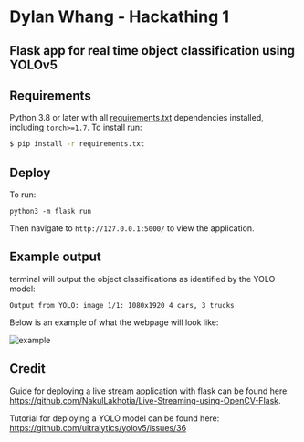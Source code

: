 # Dylan Whang - Hackathing 1 
## Flask app for real time object classification using YOLOv5

## Requirements

Python 3.8 or later with all [requirements.txt](https://github.com/ultralytics/yolov5/blob/master/requirements.txt) dependencies installed, including `torch>=1.7`. To install run:
```bash
$ pip install -r requirements.txt
```

## Deploy

To run:

```
python3 -m flask run
```

Then navigate to `http://127.0.0.1:5000/` to view the application.

## Example output

terminal will output the object classifications as identified by the YOLO model: 

```
Output from YOLO: image 1/1: 1080x1920 4 cars, 3 trucks
```

Below is an example of what the webpage will look like:

![example](/images/example.png)

## Credit

Guide for deploying a live stream application with flask can be found here: https://github.com/NakulLakhotia/Live-Streaming-using-OpenCV-Flask.

Tutorial for deploying a YOLO model can be found here: https://github.com/ultralytics/yolov5/issues/36
